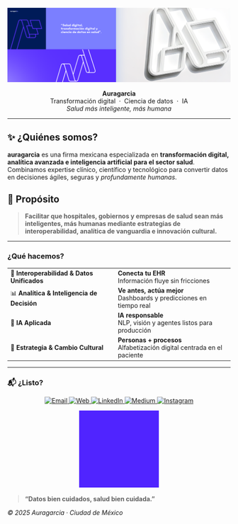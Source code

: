 
<!-- ORGANIZATION PROFILE README -->
![Auragarcia Banner](https://raw.githubusercontent.com/auragarciamx/.github/main/assets/Header-X.png)


<p align="center">
  <strong>Auragarcia</strong><br>
  Transformación digital&nbsp;&nbsp;·&nbsp;&nbsp;Ciencia de datos&nbsp;&nbsp;·&nbsp;&nbsp;IA<br>
  <em>Salud más inteligente, más humana</em>
</p>

---
## ✨ ¿Quiénes somos?
**auragarcia** es una firma mexicana especializada en **transformación digital, analítica avanzada e inteligencia artificial para el sector salud**.  
Combinamos expertise clínico, científico y tecnológico para convertir datos en decisiones ágiles, seguras y *profundamente humanas*.

## 🎯 Propósito
> **Facilitar que hospitales, gobiernos y empresas de salud sean  **más inteligentes, más humanas** mediante estrategias de interoperabilidad, analítica de vanguardia e innovación cultural.**

---
### ¿Qué hacemos?

| | |
|---|---|
| 🔗 **Interoperabilidad & Datos Unificados** | **Conecta tu EHR**<br>Información fluye sin fricciones |
| 📊 **Analítica & Inteligencia de Decisión** | **Ve antes, actúa mejor**<br>Dashboards y predicciones en tiempo real |
| 🤖 **IA Aplicada** | **IA responsable**<br>NLP, visión y agentes listos para producción |
| 🌱 **Estrategia & Cambio Cultural** | **Personas + procesos**<br>Alfabetización digital centrada en el paciente |

---

### 📬 ¿Listo?
<p align="center">
  <a href="mailto:hola@avragarcia.com?subject=Quiero%20transformar%20mi%20institución%20con%20Auragarcia" target="_blank">
    <img src="https://img.shields.io/badge/Escríbenos-hola@avragarcia.com-blue?style=for-the-badge&logo=gmail" alt="Email">
  </a>
  <a href="https://avragarcia.com" target="_blank">
    <img src="https://img.shields.io/badge/Sitio%20Web-Visítanos-24292e?style=for-the-badge&logo=google-chrome" alt="Web">
  </a>
  <a href="https://linkedin.com/company/auragarcia" target="_blank">
    <img src="https://img.shields.io/badge/LinkedIn-Conectar-0A66C2?style=for-the-badge&logo=linkedin" alt="LinkedIn">
  </a>
  <a href="https://medium.com/@auragarcia" target="_blank">
    <img src="https://img.shields.io/badge/Medium-Léenos-000000?style=for-the-badge&logo=medium" alt="Medium">
  </a>
  <a href="https://instagram.com/consentido.ia" target="_blank">
    <img src="https://img.shields.io/badge/Instagram-conSENTIDO.ia-E4405F?style=for-the-badge&logo=instagram" alt="Instagram">
  </a>
</p>



<p align="center">
  <img
    src="https://raw.githubusercontent.com/auragarciamx/.github/main/assets/AuraIntro2_reposo.gif"
    alt="Auragarcia animated logo"
    width="180"  <!-- Ajusta el ancho a tu gusto (px) -->
  
</p>


> **“Datos bien cuidados, salud bien cuidada.”**

*© 2025 Auragarcia · Ciudad de México*
